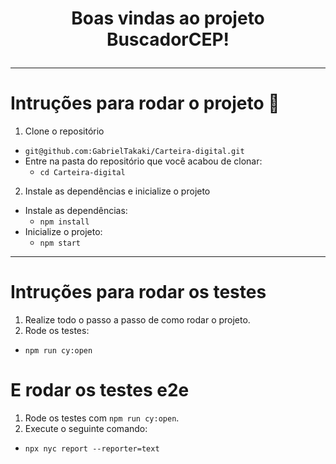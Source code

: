# <p align=center> Boas vindas ao projeto BuscadorCEP! </p>


---

# Intruções para rodar o projeto  :pencil:

1. Clone o repositório
  * `git@github.com:GabrielTakaki/Carteira-digital.git`
  * Entre na pasta do repositório que você acabou de clonar:
    * `cd Carteira-digital`

2. Instale as dependências e inicialize o projeto
  * Instale as dependências:
    * `npm install`
  * Inicialize o projeto:
    * `npm start`

---

# Intruções para rodar os testes

1. Realize todo o passo a passo de como rodar o projeto.
2. Rode os testes:
  * `npm run cy:open`


# E rodar os testes e2e

1. Rode os testes com `npm run cy:open`.
2. Execute o seguinte comando:
 * `npx nyc report --reporter=text`
